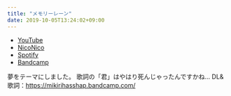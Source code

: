 ```yaml
---
title: "メモリーレーン"
date: 2019-10-05T13:24:02+09:00
---
```


- [YouTube](https://www.youtube.com/watch?vPG0u1_u3q0)
- [NicoNico](https://nico.ms/sm35772560)
- [Spotify](https://open.spotify.com/track/7bMOXjBcsaD1klsxQ6xQ1i)
- [Bandcamp](https://mikirihasshap.bandcamp.com/track/--133)

夢をテーマにしました。 歌詞の「君」はやはり死んじゃったんですかね… DL&歌詞：https://mikirihasshap.bandcamp.com/